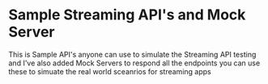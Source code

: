 # Sample Streaming API's and Mock Server 
This is Sample API's anyone can use to simulate the Streaming API testing and I've also added Mock Servers to respond all the endpoints you can use these to simuate the real world sceanrios for streaming apps
